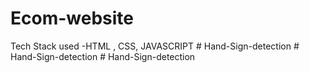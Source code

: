 # Ecom-website
Tech Stack used -HTML , CSS, JAVASCRIPT
#   H a n d - S i g n - d e t e c t i o n  
 #   H a n d - S i g n - d e t e c t i o n  
 #   H a n d - S i g n - d e t e c t i o n  
 